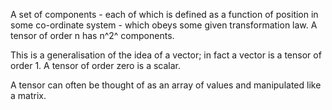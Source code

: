 A set of components - each of which is defined as a function of position
in some co-ordinate system - which obeys some given transformation law.
A tensor of order n has n^2^ components.

This is a generalisation of the idea of a vector; in fact a vector is a
tensor of order 1. A tensor of order zero is a scalar.

A tensor can often be thought of as an array of values and manipulated
like a matrix.
